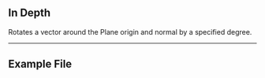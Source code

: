 ## In Depth
Rotates a vector around the Plane origin and normal by a specified degree.
___
## Example File



